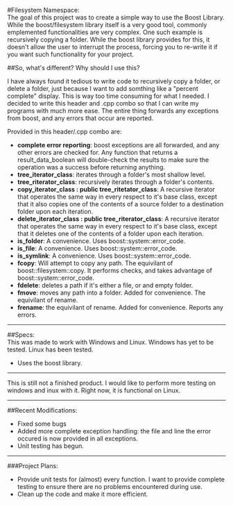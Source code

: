 #Filesystem Namespace:  
The goal of this project was to create a simple way to use the Boost Library.  While the boost/filesystem library itself is a very good tool, commonly emplemented functionalities are very complex.  One such example is recursively copying a folder.  While the boost library provides for this, it doesn't allow the user to interrupt the process, forcing you to re-write it if you want such functionality for your project.

##So, what's different?  Why should I use this?  

I have always found it tedious to write code to recursively copy a folder, or delete a folder, just because I want to add somthing like a "percent complete" display.  This is way too time consuming for what I needed.  I decided to write this header and .cpp combo so that I can write my programs with much more ease.  The entire thing forwards any exceptions from boost, and any errors that occur are reported.

Provided in this header/.cpp combo are:

- **complete error reporting**: boost exceptions are all forwarded, and any other errors are checked for.  Any function that returns a result_data_boolean will double-check the results to make sure the operation was a success before returning anything.
- **tree_iterator_class**: iterates through a folder's most shallow level.
- **tree_riterator_class**: recursively iterates through a folder's contents.
- **copy_iterator_class : public tree_ritetator_class**: A recursive iterator that operates the same way in every respect to it's base class, except that it also copies one of the contents of a source folder to a destination folder upon each iteration.
- **delete_iterator_class : public tree_riterator_class**: A recursive iterator that operates the same way in every respect to it's base class, except that it deletes one of the contents of a folder upon each iteration.
- **is_folder**: A convenience.  Uses boost::system::error_code.
- **is_file**: A convenience.  Uses boost::system::error_code.
- **is_symlink**: A convenience.  Uses boost::system::error_code.
- **fcopy**: Will attempt to copy any path.  The equivilant of boost::filesystem::copy.  It performs checks, and takes advantage of boost::system::error_code.
- **fdelete**: deletes a path if it's either a file, or and empty folder.
- **fmove**: moves any path into a folder.  Added for convenience.  The equivilant of rename.
- **frename**: the equivilant of rename.  Added for convenience.  Reports any errors.

---

##Specs:  
This was made to work with Windows and Linux.  Windows has yet to be tested.  Linux has been tested.

- Uses the boost library.

---
This is still not a finished product.  I would like to perform more testing on windows and inux with it.  Right now, it is functional on Linux. 
 
--- 
##Recent Modifications: 
 
-  Fixed some bugs 
-  Added more complete exception handling: the file and line the error occured is now provided in all exceptions. 
-  Unit testing has begun. 
 
--- 
 
###Project Plans: 
 
-  Provide unit tests for (almost) every function.  I want to provide complete testing to ensure there are no problems encountered during use. 
-  Clean up the code and make it more efficient. 
